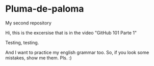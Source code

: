 # Pluma-de-paloma
My second repository

Hi, this is the excersise that is in the video "GitHub 101 Parte 1" 

Testing, testing.



And I want to practice my english grammar too. So, if you look some mistakes, show me them. Pls. :) 
